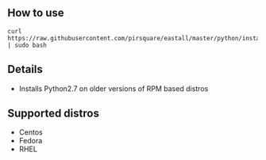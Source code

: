 ## How to use
```shell
curl https://raw.githubusercontent.com/pirsquare/eastall/master/python/install.sh | sudo bash
```

## Details
- Installs Python2.7 on older versions of RPM based distros

## Supported distros
- Centos
- Fedora
- RHEL
